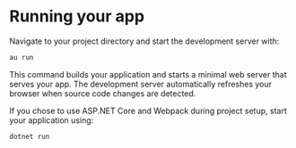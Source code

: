 # Running your app

Navigate to your project directory and start the development server with:

```bash
au run
```

This command builds your application and starts a minimal web server that serves your app. The development server automatically refreshes your browser when source code changes are detected.

If you chose to use ASP.NET Core and Webpack during project setup, start your application using:

```bash
dotnet run
```
